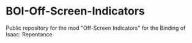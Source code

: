 # BOI-Off-Screen-Indicators
Public repository for the mod "Off-Screen Indicators" for the Binding of Isaac: Repentance 

